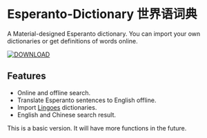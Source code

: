 ﻿# Esperanto-Dictionary 世界语词典
A Material-designed Esperanto dictionary. You can import your own dictionaries or get definitions of words online. 

[![DOWNLOAD](https://img.shields.io/badge/DOWNLOAD-APK-green.svg?style=for-the-badge)](docs/esperanto_dictionary_0.9.apk)

## Features 

* Online and offline search.
* Translate Esperanto sentences to English offline.
* Import [Lingoes](http://www.lingoes.net/en/index.html) dictionaries.
* English and Chinese search result.

This is a basic version. It will have more functions in the future. 
